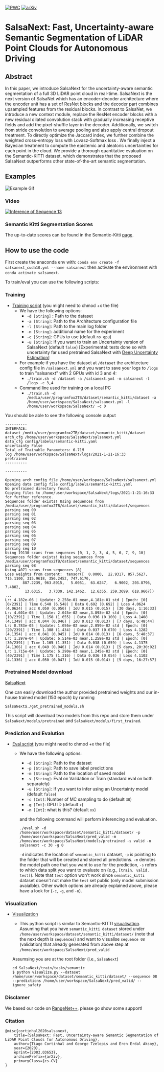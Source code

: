 [![PWC](https://img.shields.io/endpoint.svg?url=https://paperswithcode.com/badge/salsanext-fast-semantic-segmentation-of-lidar/3d-semantic-segmentation-on-semantickitti)](https://paperswithcode.com/sota/3d-semantic-segmentation-on-semantickitti?p=salsanext-fast-semantic-segmentation-of-lidar) [![arXiv](https://img.shields.io/badge/arXiv-1234.56789-b31b1b.svg)](https://arxiv.org/abs/2003.03653)

# SalsaNext: Fast, Uncertainty-aware Semantic Segmentation of LiDAR Point Clouds for Autonomous Driving

## Abstract 

In this paper, we introduce SalsaNext for the uncertainty-aware semantic segmentation of a full 3D LiDAR point cloud in real-time. SalsaNext is the next version of SalsaNet which has an encoder-decoder architecture where the encoder unit has a set of ResNet blocks and the decoder part combines upsampled features from the residual blocks. In contrast to SalsaNet, we introduce a new context module, replace the ResNet encoder blocks with a new residual dilated convolution stack with gradually increasing receptive fields and add the pixel-shuffle layer in the decoder. Additionally, we switch from stride convolution to average pooling and also apply central dropout treatment. To directly optimize the Jaccard index, we further combine the weighted cross-entropy loss with Lovasz-Softmax loss . We finally inject a Bayesian treatment to compute the epistemic and aleatoric uncertainties for each point in the cloud. We provide a thorough quantitative evaluation on the Semantic-KITTI dataset, which demonstrates that the proposed SalsaNext outperforms other state-of-the-art semantic segmentation.
## Examples 
![Example Gif](/images/SalsaNext.gif)

### Video 
[![Inference of Sequence 13](https://img.youtube.com/vi/MlSaIcD9ItU/0.jpg)](http://www.youtube.com/watch?v=MlSaIcD9ItU)



### Semantic Kitti Segmentation Scores

The up-to-date scores can be found in the Semantic-Kitti [page](http://semantic-kitti.org/tasks.html#semseg).

## How to use the code

First create the anaconda env with:
```conda env create -f salsanext_cuda10.yml --name salsanext``` then activate the environment with ```conda activate salsanext```.

To train/eval you can use the following scripts:

### Training
 * [Training script](train.sh) (you might need to chmod +x the file)
   * We have the following options:
     * ```-d [String]``` : Path to the dataset
     * ```-a [String]```: Path to the Architecture configuration file 
     * ```-l [String]```: Path to the main log folder
     * ```-n [String]```: additional name for the experiment
     * ```-c [String]```: GPUs to use (default ```no gpu```)
     * ```-u [String]```: If you want to train an Uncertainty version of SalsaNext (default ```false```) [Experimental: tests done so with uncertainty far used pretrained SalsaNext with [Deep Uncertainty Estimation](https://github.com/uzh-rpg/deep_uncertainty_estimation)]
   * For example if you have the dataset at ``/dataset`` the architecture config file in ``/salsanext.yml``
   and you want to save your logs to ```/logs``` to train "salsanext" with 2 GPUs with id 3 and 4:
     * ```./train.sh -d /dataset -a /salsanext.yml -m salsanext -l /logs -c 3,4```
   * Command line used for training on a local PC
     * ```./train.sh -d /media/user/programfox2TB/dataset/semantic_kitti/dataset -a /home/user/workspace/SalsaNext/salsanext.yml -l /home/user/workspace/SalsaNext/ -c 0```
  
  You should be able to see the following console output
```
----------
INTERFACE:
dataset /media/user/programfox2TB/dataset/semantic_kitti/dataset
arch_cfg /home/user/workspace/SalsaNext/salsanext.yml
data_cfg config/labels/semantic-kitti.yaml
uncertainty False
Total of Trainable Parameters: 6.71M
log /home/user/workspace/SalsaNext/logs/2021-1-21-16:33
pretrained 
----------

----------

Opening arch config file /home/user/workspace/SalsaNext/salsanext.yml
Opening data config file config/labels/semantic-kitti.yaml
No pretrained directory found.
Copying files to /home/user/workspace/SalsaNext/logs/2021-1-21-16:33 for further reference.
Sequences folder exists! Using sequences from /media/user/programfox2TB/dataset/semantic_kitti/dataset/sequences
parsing seq 00
parsing seq 01
parsing seq 02
parsing seq 03
parsing seq 04
parsing seq 05
parsing seq 06
parsing seq 07
parsing seq 09
parsing seq 10
Using 19130 scans from sequences [0, 1, 2, 3, 4, 5, 6, 7, 9, 10]
Sequences folder exists! Using sequences from /media/user/programfox2TB/dataset/semantic_kitti/dataset/sequences
parsing seq 08
Using 4071 scans from sequences [8]
Loss weights from content:  tensor([  0.0000,  22.9317, 857.5627, 715.1100, 315.9618, 356.2452, 747.6170,
        887.2239, 963.8915,   5.0051,  63.6247,   6.9002, 203.8796,   7.4802,
         13.6315,   3.7339, 142.1462,  12.6355, 259.3699, 618.9667])
...
Lr: 4.182e-06 | Update: 2.258e-01 mean,4.181e-01 std | Epoch: [0][0/2391] | Time 6.548 (6.548) | Data 0.692 (0.692) | Loss 4.0624 (4.0624) | acc 0.050 (0.050) | IoU 0.015 (0.015) | [30 days, 1:16:33]
Lr: 4.601e-05 | Update: 2.045e-02 mean,3.893e-02 std | Epoch: [0][10/2391] | Time 1.158 (1.655) | Data 0.036 (0.100) | Loss 4.1408 (4.1349) | acc 0.044 (0.046) | IoU 0.013 (0.013) | [7 days, 6:48:44]
Lr: 8.783e-05 | Update: 1.056e-02 mean,2.059e-02 std | Epoch: [0][20/2391] | Time 1.308 (1.434) | Data 0.037 (0.070) | Loss 4.1282 (4.1354) | acc 0.041 (0.045) | IoU 0.014 (0.013) | [6 days, 5:48:37]
Lr: 1.297e-04 | Update: 6.514e-03 mean,1.258e-02 std | Epoch: [0][30/2391] | Time 1.165 (1.351) | Data 0.038 (0.059) | Loss 4.1375 (4.1366) | acc 0.049 (0.046) | IoU 0.014 (0.013) | [5 days, 20:30:02]
Lr: 1.715e-04 | Update: 6.290e-03 mean,1.245e-02 std | Epoch: [0][40/2391] | Time 1.175 (1.316) | Data 0.036 (0.054) | Loss 4.1102 (4.1336) | acc 0.050 (0.047) | IoU 0.015 (0.014) | [5 days, 16:27:57]
```

### Pretrained Model download
<del> [SalsaNext](https://cutt.ly/bpadjGj) </del>

One can easily download the author provided pretrained weights and our in-house trained model (150 epoch) by running
```
SalsaNext$./get_pretrained_models.sh
```
This script will download two models from this repo and store them under `SalsaNext/models/pretrained` and `SalsaNext/models/first_trained`.

### Prediction and Evalution

 * [Eval script](eval.sh) (you might need to chmod +x the file)
   * We have the following options:
     * ```-d [String]```: Path to the dataset
     * ```-p [String]```: Path to save label predictions
     * ``-m [String]``: Path to the location of saved model
     * ``-s [String]``: Eval on Validation or Train (standard eval on both separately)
     * ```-u [String]```: If you want to infer using an Uncertainty model (default ```false```)
     * ```-c [Int]```: Number of MC sampling to do (default ```30```)
     * ```-g [Int]```: GPU ID (default ```x```)
     * ```-n [Int]```: what is this? (default ```xx```)
     
     and the following command will perform inferencing and evaluation.
     
     ```
     ./eval.sh -d /home/user/workspace/dataset/semantic_kitti/dataset/ -p /home/user/workspace/SalsaNext/pred_valid -m /home/user/workspace/SalsaNext/models/pretrained -s valid -n salsanext -c 30 -g 0
     ```
     `-d` indicates the location of `semantic_kitti` dataset, `-p` is pointing to the folder that will be created and stored all predictions. `-m` denotes the model path one that you want to use for the prediction, `-s` refers to which data split you want to evaluate on (e.g., `[train, valid, test]`). Note that `test` option won't work since `semantic_kitti` dataset doesn't not make the `test` set public (only model submission avaialble). Other switch options are already explained above, please have a look for (`-c`, `-g`, and `-n`).

### Visualization

  * [Visualization](train/tasks/semantic/visualize.py)
    * This python script is similar to Semantic-KITTI [visualisation](https://github.com/PRBonn/semantic-kitti-api/blob/master/visualize.py). Assuming that you have `semantic_kitti dataset` stored under `/home/user/workspace/dataset/semantic_kitti/dataset/` (note that the next depth is `sequences`) and want to visualise `sequence 08` (validation) that already generated from above step at `/home/user/workspace/SalsaNext/pred_valid`
    
    Assumsing you are at the root folder (i.e., `SalsaNext`)
    ```
    cd SalsaNext/train/tasks/semantic
    $ python visualize.py --dataset /home/user/workspace/dataset/semantic_kitti/dataset/ --sequence 08 --predictions /home/user/workspace/SalsaNext/pred_valid/ --ignore_safety
    ```
    
    


     
### Disclamer

We based our code on [RangeNet++](https://github.com/PRBonn/lidar-bonnetal), please go show some support!
 

### Citation

```
@misc{cortinhal2020salsanext,
    title={SalsaNext: Fast, Uncertainty-aware Semantic Segmentation of LiDAR Point Clouds for Autonomous Driving},
    author={Tiago Cortinhal and George Tzelepis and Eren Erdal Aksoy},
    year={2020},
    eprint={2003.03653},
    archivePrefix={arXiv},
    primaryClass={cs.CV}
}
```

